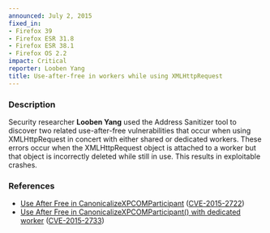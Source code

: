 ```yaml
---
announced: July 2, 2015
fixed_in:
- Firefox 39
- Firefox ESR 31.8
- Firefox ESR 38.1
- Firefox OS 2.2
impact: Critical
reporter: Looben Yang
title: Use-after-free in workers while using XMLHttpRequest
---
```


<h3>Description</h3>

<p>Security researcher <strong>Looben Yang</strong> used the Address Sanitizer
tool to discover two related use-after-free vulnerabilities that occur when
using XMLHttpRequest in concert with either shared or dedicated workers. These
errors occur when the XMLHttpRequest object is attached to a worker but that
object is incorrectly deleted while still in use. This results in exploitable
crashes.</p>

<h3>References</h3>

<ul>
  <li><a href="https://bugzilla.mozilla.org/show_bug.cgi?id=1166924">
       Use After Free in CanonicalizeXPCOMParticipant</a>
(<a href="http://cve.mitre.org/cgi-bin/cvename.cgi?name=CVE-2015-2722"
class="ex-ref">CVE-2015-2722</a>)</li>
  <li><a href="https://bugzilla.mozilla.org/show_bug.cgi?id=1169867">
       Use After Free in CanonicalizeXPCOMParticipant() with dedicated
worker</a>
(<a href="http://cve.mitre.org/cgi-bin/cvename.cgi?name=CVE-2015-2733"
class="ex-ref">CVE-2015-2733</a>)</li>
</ul>



